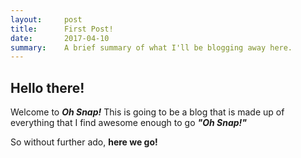 ```yaml
---
layout:     post
title:      First Post!
date:       2017-04-10
summary:    A brief summary of what I'll be blogging away here.
---
```


## Hello there!
Welcome to ___Oh Snap!___
This is going to be a blog that is made up of everything that I find awesome enough to go ___"Oh Snap!"___

So without further ado, __here we go!__
